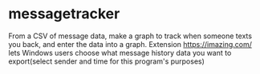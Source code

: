 # messagetracker
From a CSV of message data, make a graph to track when someone texts you back, and enter the data into a graph. 
Extension https://imazing.com/ lets Windows users choose what message history data you want to export(select sender and time for this program's purposes)
